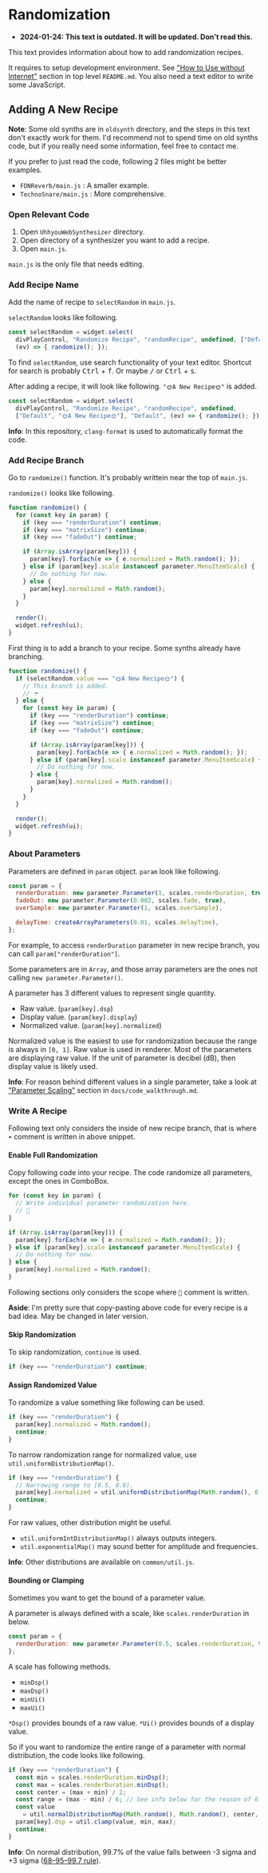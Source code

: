 # Randomization
- **2024-01-24: This text is outdated. It will be updated. Don't read this.**

This text provides information about how to add randomization recipes.

It requires to setup development environment. See ["How to Use without Internet"](https://github.com/ryukau/UhhyouWebSynthesizers#how-to-use-without-internet) section in top level `README.md`. You also need a text editor to write some JavaScript.

## Adding A New Recipe
**Note**: Some old synths are in `oldsynth` directory, and the steps in this text don't exactly work for them. I'd recommend not to spend time on old synths code, but if you really need some information, feel free to contact me.

If you prefer to just read the code, following 2 files might be better examples.

- `FDNReverb/main.js` : A smaller example.
- `TechnoSnare/main.js` : More comprehensive.

### Open Relevant Code
1. Open `UhhyouWebSynthesizer` directory.
2. Open directory of a synthesizer you want to add a recipe.
3. Open `main.js`.

`main.js` is the only file that needs editing.

### Add Recipe Name
Add the name of recipe to `selectRandom` in `main.js`.

`selectRandom` looks like following.

```javascript
const selectRandom = widget.select(
  divPlayControl, "Randomize Recipe", "randomRecipe", undefined, ["Default"], "Default",
  (ev) => { randomize(); });
```

To find `selectRandom`, use search functionality of your text editor. Shortcut for search is probably <kbd>Ctrl</kbd> + <kbd>f</kbd>. Or maybe <kbd>/</kbd> or <kbd>Ctrl</kbd> + <kbd>s</kbd>.

After adding a recipe, it will look like following. `"🌞A New Recipe🌞"` is added.

```javascript
const selectRandom = widget.select(
  divPlayControl, "Randomize Recipe", "randomRecipe", undefined,
  ["Default", "🌞A New Recipe🌞"], "Default", (ev) => { randomize(); });
```

**Info**: In this repository, `clang-format` is used to automatically format the code.

### Add Recipe Branch
Go to `randomize()` function. It's probably writtein near the top of `main.js`.

`randomize()` looks like following.

```javascript
function randomize() {
  for (const key in param) {
    if (key === "renderDuration") continue;
    if (key === "matrixSize") continue;
    if (key === "fadeOut") continue;

    if (Array.isArray(param[key])) {
      param[key].forEach(e => { e.normalized = Math.random(); });
    } else if (param[key].scale instanceof parameter.MenuItemScale) {
      // Do nothing for now.
    } else {
      param[key].normalized = Math.random();
    }
  }

  render();
  widget.refresh(ui);
}
```

First thing is to add a branch to your recipe. Some synths already have branching.

```javascript
function randomize() {
  if (selectRandom.value === "🌞A New Recipe🌞") {
    // This branch is added.
    // ☂️
  } else {
    for (const key in param) {
      if (key === "renderDuration") continue;
      if (key === "matrixSize") continue;
      if (key === "fadeOut") continue;

      if (Array.isArray(param[key])) {
        param[key].forEach(e => { e.normalized = Math.random(); });
      } else if (param[key].scale instanceof parameter.MenuItemScale) {
        // Do nothing for now.
      } else {
        param[key].normalized = Math.random();
      }
    }
  }

  render();
  widget.refresh(ui);
}
```

### About Parameters
Parameters are defined in `param` object. `param` look like following.

```javascript
const param = {
  renderDuration: new parameter.Parameter(1, scales.renderDuration, true),
  fadeOut: new parameter.Parameter(0.002, scales.fade, true),
  overSample: new parameter.Parameter(1, scales.overSample),

  delayTime: createArrayParameters(0.01, scales.delayTime),
};
```

For example, to access `renderDuration` parameter in new recipe branch, you can call `param["renderDuration"]`.

Some parameters are in `Array`, and those array parameters are the ones not calling `new parameter.Parameter()`.

A parameter has 3 different values to represent single quantity.

- Raw value. (`param[key].dsp`)
- Display value. (`param[key].display`)
- Normalized value. (`param[key].normalized`)

Normalized value is the easiest to use for randomization because the range is always in `[0, 1]`. Raw value is used in renderer. Most of the parameters are displaying raw value. If the unit of parameter is decibel (dB), then display value is likely used.

**Info**: For reason behind different values in a single parameter, take a look at ["Parameter Scaling"](https://github.com/ryukau/UhhyouWebSynthesizers/blob/main/docs/code_walkthrough.md#parameter-scaling) section in `docs/code_walkthrough.md`.

### Write A Recipe
Following text only considers the inside of new recipe branch, that is where `☂️` comment is written in above snippet.

#### Enable Full Randomization
Copy following code into your recipe. The code randomize all parameters, except the ones in ComboBox.

```javascript
for (const key in param) {
  // Write individual parameter randomization here.
  // 🌵
}

if (Array.isArray(param[key])) {
  param[key].forEach(e => { e.normalized = Math.random(); });
} else if (param[key].scale instanceof parameter.MenuItemScale) {
  // Do nothing for now.
} else {
  param[key].normalized = Math.random();
}
```

Following sections only considers the scope where `🌵` comment is written.

**Aside**: I'm pretty sure that copy-pasting above code for every recipe is a bad idea. May be changed in later version.

#### Skip Randomization
To skip randomization, `continue` is used.

```javascript
if (key === "renderDuration") continue;
```

#### Assign Randomized Value
To randomize a value something like following can be used.

```javascript
if (key === "renderDuration") {
  param[key].normalized = Math.random();
  continue;
}
```

To narrow randomization range for normalized value, use `util.uniformDistributionMap()`.

```javascript
if (key === "renderDuration") {
  // Narrowing range to [0.5, 0.8).
  param[key].normalized = util.uniformDistributionMap(Math.random(), 0.5, 0.8);
  continue;
}
```

For raw values, other distribution might be useful.

- `util.uniformIntDistributionMap()` always outputs integers.
- `util.exponentialMap()` may sound better for amplitude and frequencies.

**Info**: Other distributions are available on `common/util.js`.

#### Bounding or Clamping
Sometimes you want to get the bound of a parameter value.

A parameter is always defined with a scale, like `scales.renderDuration` in below.

```javascript
const param = {
  renderDuration: new parameter.Parameter(0.5, scales.renderDuration, true),
};
```

A scale has following methods.

- `minDsp()`
- `maxDsp()`
- `minUi()`
- `maxUi()`

`*Dsp()` provides bounds of a raw value. `*Ui()` provides bounds of a display value.

So if you want to randomize the entire range of a parameter with normal distribution, the code looks like following.

```javascript
if (key === "renderDuration") {
  const min = scales.renderDuration.minDsp();
  const max = scales.renderDuration.minDsp();
  const center = (max + min) / 2;
  const range = (max - min) / 6; // See info below for the reason of 6.
  const value
    = util.normalDistributionMap(Math.random(), Math.random(), center, range);
  param[key].dsp = util.clamp(value, min, max);
  continue;
}
```

**Info**: On normal distribution, 99.7% of the value falls between -3 sigma and +3 sigma ([68–95–99.7 rule](https://en.wikipedia.org/wiki/68%E2%80%9395%E2%80%9399.7_rule)).
